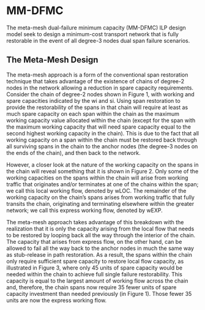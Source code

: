 # MM-DFMC
The meta-mesh dual-failure minimum capacity (MM-DFMC) ILP design model seek to design a minimum-cost transport network that is fully restorable in the event of all degree-3 nodes dual span failure scenarios. 

## The Meta-Mesh Design
The meta-mesh approach is a form of the conventional span restoration technique that takes advantage of the existence of chains of degree-2 nodes in the network allowing a reduction in spare capacity requirements. Consider the chain of degree-2 nodes shown in Figure 1, with working and spare capacities indicated by the wi and si. Using span restoration to provide the restorability of the spans in that chain will require at least as much spare capacity on each span within the chain as the maximum working capacity value allocated within the chain (except for the span with the maximum working capacity that will need spare capacity equal to the second highest working capacity in the chain). This is due to the fact that all working capacity on a span within the chain must be restored back through all surviving spans in the chain to the anchor nodes (the degree-3 nodes on the ends of the chain), and then back to the network.

However, a closer look at the nature of the working capacity on the spans in the chain will reveal something that it is shown in Figure 2. Only some of the working capacities on the spans within the chain will arise from working traffic that originates and/or terminates at one of the chains within the span; we call this local working flow, denoted by wLOC. The remainder of the working capacity on the chain’s spans arises from working traffic that fully transits the chain, originating and terminating elsewhere within the greater network; we call this express working flow, denoted by wEXP.

The meta-mesh approach takes advantage of this breakdown with the realization that it is only the capacity arising from the local flow that needs to be restored by looping back all the way through the interior of the chain. The capacity that arises from express flow, on the other hand, can be allowed to fail all the way back to the anchor nodes in much the same way as stub-release in path restoration. As a result, the spans within the chain only require sufficient spare capacity to restore local flow capacity, as illustrated in Figure 3, where only 45 units of spare capacity would be needed within the chain to achieve full single failure restorability. This capacity is equal to the largest amount of working flow across the chain and, therefore, the chain spans now require 35 fewer units of spare capacity investment than needed previously (in Figure 1). Those fewer 35 units are now the express working flow.

